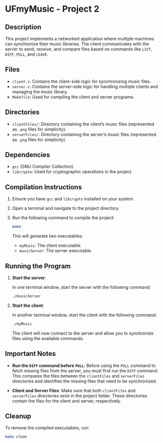 # UFmyMusic - Project 2

## Description
This project implements a networked application where multiple machines can synchronize their music libraries. The client communicates with the server to send, receive, and compare files based on commands like `LIST`, `DIFF`, `PULL`, and `LEAVE`.

## Files
- `client.c`: Contains the client-side logic for synchronizing music files.
- `server.c`: Contains the server-side logic for handling multiple clients and managing the music library.
- `Makefile`: Used for compiling the client and server programs.

## Directories
- `clientFiles/`: Directory containing the client’s music files (represented as `.png` files for simplicity).
- `serverFiles/`: Directory containing the server’s music files (represented as `.png` files for simplicity).

## Dependencies
- `gcc` (GNU Compiler Collection)
- `libcrypto`: Used for cryptographic operations in the project.

## Compilation Instructions

1. Ensure you have `gcc` and `libcrypto` installed on your system.

2. Open a terminal and navigate to the project directory.

3. Run the following command to compile the project:

    ```bash
    make
    ```

    This will generate two executables:
    - `myMusic`: The client executable.
    - `musicServer`: The server executable.

## Running the Program

1. **Start the server**:

    In one terminal window, start the server with the following command:

    ```bash
    ./musicServer
    ```

2. **Start the client**:

    In another terminal window, start the client with the following command:

    ```bash
    ./myMusic
    ```

    The client will now connect to the server and allow you to synchronize files using the available commands.

## Important Notes
- **Run the `DIFF` command before `PULL`**: Before using the `PULL` command to fetch missing files from the server, you must first run the `DIFF` command. This compares the files between the `clientFiles` and `serverFiles` directories and identifies the missing files that need to be synchronized.

- **Client and Server Files**: Make sure that both `clientFiles` and `serverFiles` directories exist in the project folder. These directories contain the files for the client and server, respectively.

## Cleanup

To remove the compiled executables, run:

```bash
make clean
